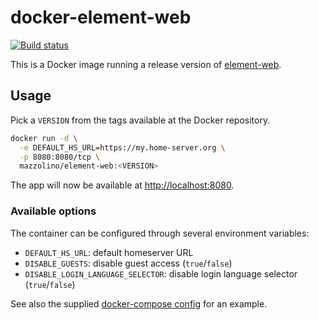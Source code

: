 # docker-element-web

[![Build status](https://ci.strahlungsfrei.de/api/badges/djmaze/docker-element-web/status.svg)](https://ci.strahlungsfrei.de/djmaze/docker-element-web)

This is a Docker image running a release version of [element-web](https://github.com/vector-im/element-web).

## Usage

Pick a `VERSION` from the tags available at the Docker repository.

```bash
docker run -d \
  -e DEFAULT_HS_URL=https://my.home-server.org \
  -p 8080:8080/tcp \
  mazzolino/element-web:<VERSION>
```

The app will now be available at [http://localhost:8080](http://localhost:8080).

### Available options

The container can be configured through several environment variables:

- `DEFAULT_HS_URL`: default homeserver URL
- `DISABLE_GUESTS`: disable guest access (`true`/`false`)
- `DISABLE_LOGIN_LANGUAGE_SELECTOR`: disable login language selector (`true`/`false`)


See also the supplied [docker-compose config](docker-compose.yml) for an example.
